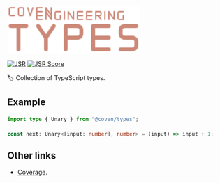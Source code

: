 <img alt="Coven Engineering Types logo" src="https://raw.githubusercontent.com/covenengineering/libraries/main/@coven/types/logo.svg" height="108" />

[![JSR](https://jsr.io/badges/@coven/types)](https://jsr.io/@coven/types)
[![JSR Score](https://jsr.io/badges/@coven/types/score)](https://jsr.io/@coven/types/score)

🏷️ Collection of TypeScript types.

## Example

```typescript
import type { Unary } from "@coven/types";

const next: Unary<[input: number], number> = (input) => input + 1;
```

## Other links

- [Coverage](https://coveralls.io/github/covenengineering/libraries).
